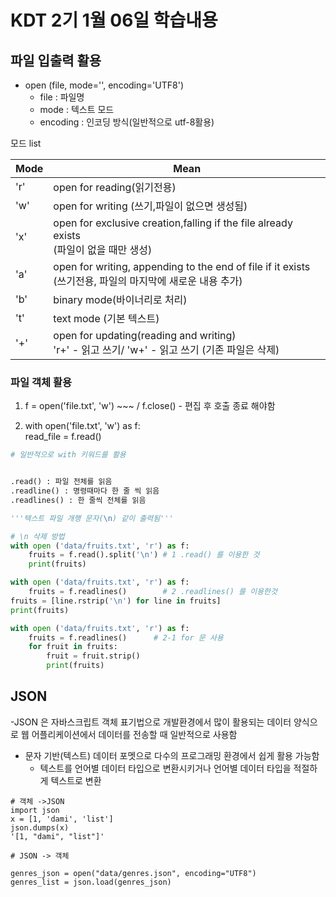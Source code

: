 # KDT 2기 1월 06일 학습내용
## 파일 입출력 활용

- open (file, mode='', encoding='UTF8')
    - file : 파일명
    - mode : 텍스트 모드
    - encoding : 인코딩 방식(일반적으로 utf-8활용)

모드 list

Mode|Mean
---|---
'r'|open for reading(읽기전용)
'w'|open for writing (쓰기,파일이 없으면 생성됨)
'x'|open for exclusive creation,falling if the file already exists<br/>(파일이 없을 때만 생성)
'a'|open for writing, appending to the end of file if it exists <br/>(쓰기전용, 파일의 마지막에 새로운 내용 추가)
'b'|binary mode(바이너리로 처리)
't'|text mode (기본 텍스트)
'+'|open for updating(reading and writing)<br/>'r+' - 읽고 쓰기/ 'w+' - 읽고 쓰기 (기존 파일은 삭제)

### 파일 객체 활용

1. f = open('file.txt', 'w') ~~~ / f.close() - 편집 후 호출 종료 해야함

2. with open('file.txt', 'w') as f:<br/>
   </t>read_file = f.read()

```py
# 일반적으로 with 키워드를 활용


.read() : 파일 전체를 읽음
.readline() : 명령때마다 한 줄 씩 읽음
.readlines() : 한 줄씩 전체를 읽음

'''텍스트 파일 개행 문자(\n) 같이 출력됨'''

# \n 삭제 방법
with open ('data/fruits.txt', 'r') as f:
    fruits = f.read().split('\n') # 1 .read() 를 이용한 것
    print(fruits)

with open ('data/fruits.txt', 'r') as f:
    fruits = f.readlines()        # 2 .readlines() 를 이용한것 
fruits = [line.rstrip('\n') for line in fruits]
print(fruits)

with open ('data/fruits.txt', 'r') as f:
    fruits = f.readlines()      # 2-1 for 문 사용
    for fruit in fruits:
        fruit = fruit.strip()
        print(fruits)

```
## JSON
-JSON 은 자바스크립트 객체 표기법으로 개발환경에서 많이 활용되는 데이터 양식으로 웹 어플리케이션에서 데이터를 전송할 때 일반적으로 사용함

- 문자 기반(텍스트) 데이터 포멧으로 다수의 프로그래밍 환경에서 쉽게 활용 가능함
    - 텍스트를 언어별 데이터 타입으로 변환시키거나 언어별 데이터 타입을 적절하게 텍스트로 변환


```PY
# 객체 ->JSON
import json
x = [1, 'dami', 'list']
json.dumps(x)
'[1, "dami", "list"]'

# JSON -> 객체

genres_json = open("data/genres.json", encoding="UTF8")
genres_list = json.load(genres_json)

```